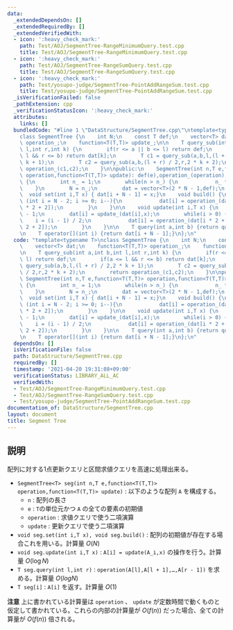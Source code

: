 ```yaml
---
data:
  _extendedDependsOn: []
  _extendedRequiredBy: []
  _extendedVerifiedWith:
  - icon: ':heavy_check_mark:'
    path: Test/AOJ/SegmentTree-RangeMinimumQuery.test.cpp
    title: Test/AOJ/SegmentTree-RangeMinimumQuery.test.cpp
  - icon: ':heavy_check_mark:'
    path: Test/AOJ/SegmentTree-RangeSumQuery.test.cpp
    title: Test/AOJ/SegmentTree-RangeSumQuery.test.cpp
  - icon: ':heavy_check_mark:'
    path: Test/yosupo-judge/SegmentTree-PointAddRangeSum.test.cpp
    title: Test/yosupo-judge/SegmentTree-PointAddRangeSum.test.cpp
  _isVerificationFailed: false
  _pathExtension: cpp
  _verificationStatusIcon: ':heavy_check_mark:'
  attributes:
    links: []
  bundledCode: "#line 1 \"DataStructure/SegmentTree.cpp\"\ntemplate<typename T>\n\
    class SegmentTree {\n    int N;\n    const T def;\n    vector<T> dat;\n    function<T(T,T)>\
    \ operation_;\n    function<T(T,T)> update_;\n\n    T query_sub(int a,int b,int\
    \ l,int r,int k) {\n        if(r <= a || b <= l) return def;\n        if(a <=\
    \ l && r <= b) return dat[k];\n        T c1 = query_sub(a,b,l,(l + r) / 2,2 *\
    \ k + 1);\n        T c2 = query_sub(a,b,(l + r) / 2,r,2 * k + 2);\n        return\
    \ operation_(c1,c2);\n    }\n\npublic:\n    SegmentTree(int n,T e,function<T(T,T)>\
    \ operation,function<T(T,T)> update): def(e),operation_(operation),update_(update)\
    \ {\n        int n_ = 1;\n        while(n > n_) {\n            n_ *= 2;\n    \
    \    }\n        N = n_;\n        dat = vector<T>(2 * N - 1,def);\n    }\n\n  \
    \  void set(int i,T x) { dat[i + N - 1] = x;}\n    void build() {\n        for\
    \ (int i = N - 2; i >= 0; i--){\n            dat[i] = operation_(dat[i * 2 + 1],dat[i\
    \ * 2 + 2]);\n        }\n    }\n\n    void update(int i,T x) {\n        i += N\
    \ - 1;\n        dat[i] = update_(dat[i],x);\n        while(i > 0) {\n        \
    \    i = (i - 1) / 2;\n            dat[i] = operation_(dat[i * 2 + 1],dat[i *\
    \ 2 + 2]);\n        }\n    }\n\n    T query(int a,int b) {return query_sub(a,b,0,N,0);}\n\
    \n    T operator[](int i) {return dat[i + N - 1];}\n};\n"
  code: "template<typename T>\nclass SegmentTree {\n    int N;\n    const T def;\n\
    \    vector<T> dat;\n    function<T(T,T)> operation_;\n    function<T(T,T)> update_;\n\
    \n    T query_sub(int a,int b,int l,int r,int k) {\n        if(r <= a || b <=\
    \ l) return def;\n        if(a <= l && r <= b) return dat[k];\n        T c1 =\
    \ query_sub(a,b,l,(l + r) / 2,2 * k + 1);\n        T c2 = query_sub(a,b,(l + r)\
    \ / 2,r,2 * k + 2);\n        return operation_(c1,c2);\n    }\n\npublic:\n   \
    \ SegmentTree(int n,T e,function<T(T,T)> operation,function<T(T,T)> update): def(e),operation_(operation),update_(update)\
    \ {\n        int n_ = 1;\n        while(n > n_) {\n            n_ *= 2;\n    \
    \    }\n        N = n_;\n        dat = vector<T>(2 * N - 1,def);\n    }\n\n  \
    \  void set(int i,T x) { dat[i + N - 1] = x;}\n    void build() {\n        for\
    \ (int i = N - 2; i >= 0; i--){\n            dat[i] = operation_(dat[i * 2 + 1],dat[i\
    \ * 2 + 2]);\n        }\n    }\n\n    void update(int i,T x) {\n        i += N\
    \ - 1;\n        dat[i] = update_(dat[i],x);\n        while(i > 0) {\n        \
    \    i = (i - 1) / 2;\n            dat[i] = operation_(dat[i * 2 + 1],dat[i *\
    \ 2 + 2]);\n        }\n    }\n\n    T query(int a,int b) {return query_sub(a,b,0,N,0);}\n\
    \n    T operator[](int i) {return dat[i + N - 1];}\n};\n"
  dependsOn: []
  isVerificationFile: false
  path: DataStructure/SegmentTree.cpp
  requiredBy: []
  timestamp: '2021-04-20 19:31:08+09:00'
  verificationStatus: LIBRARY_ALL_AC
  verifiedWith:
  - Test/AOJ/SegmentTree-RangeMinimumQuery.test.cpp
  - Test/AOJ/SegmentTree-RangeSumQuery.test.cpp
  - Test/yosupo-judge/SegmentTree-PointAddRangeSum.test.cpp
documentation_of: DataStructure/SegmentTree.cpp
layout: document
title: Segment Tree
---
```


## 説明

配列に対する1点更新クエリと区間求値クエリを高速に処理出来る。

- `SegmentTree<T> seg(int n,T e,function<T(T,T)> operation,function<T(T,T)> update)` : 以下のような配列 `A` を構成する。
    - `n` : 配列の長さ
    - `e` : `T`の単位元かつ `A` の全ての要素の初期値
    - `operation` : 求値クエリで使う二項演算
    - `update` : 更新クエリで使う二項演算
- `void seg.set(int i,T x), void seg.build()` : 配列の初期値が存在する場合これを用いる。計算量 $O(N)$
- `void seg.update(int i,T x)` : `A[i] = update(A_i,x)` の操作を行う。計算量 $O(\log N)$
- `T seg.query(int l,int r)` : `operation(A[l],A[l + 1],…,A[r - 1])` を求める。計算量 $O(log N)$
- `T seg[i]` : `A[i]` を返す。計算量 $O(1)$

**注意** 上に書かれている計算量は `operation` 、 `update` が定数時間で動くものと仮定して書かれている。これらの内部の計算量が $O(f(n))$ だった場合、全ての計算量が $O(f(n))$ 倍される。
